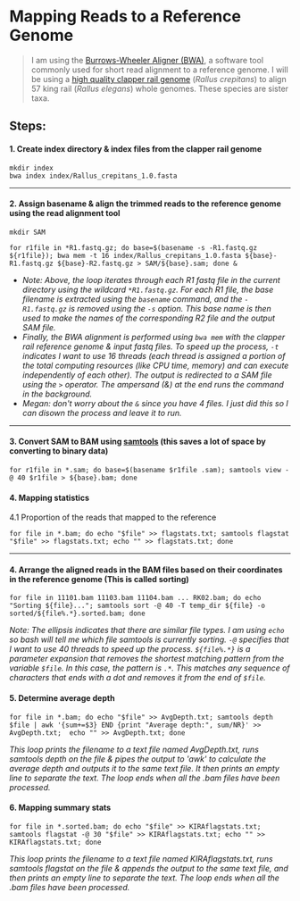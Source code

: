 # Mapping Reads to a Reference Genome
> I am using the [Burrows-Wheeler Aligner (BWA)](https://github.com/lh3/bwa), a software tool commonly used for short read alignment to a reference genome. I will be using a [high quality clapper rail genome](https://figshare.com/articles/dataset/A_high_quality_de_novo_genome_assembly_for_Clapper_Rail_Rallus_crepitans_/21983261) (*Rallus crepitans*) to align 57 king rail (*Rallus elegans*) whole genomes. These species are sister taxa. 


## Steps:

#### 1. Create index directory & index files from the clapper rail genome
```
mkdir index
bwa index index/Rallus_crepitans_1.0.fasta
```
---
#### 2. Assign basename & align the trimmed reads to the reference genome using the read alignment tool
```
mkdir SAM
```
```
for r1file in *R1.fastq.gz; do base=$(basename -s -R1.fastq.gz ${r1file}); bwa mem -t 16 index/Rallus_crepitans_1.0.fasta ${base}-R1.fastq.gz ${base}-R2.fastq.gz > SAM/${base}.sam; done &
```
- *Note: Above, the loop iterates through each R1 fastq file in the current directory using the wildcard `*R1.fastq.gz`. For each R1 file, the base filename is extracted using the `basename` command, and the `-R1.fastq.gz` is removed using the `-s` option. This base name is then used to make the names of the corresponding R2 file and the output SAM file.*
- *Finally, the BWA alignment is performed using `bwa mem` with the clapper rail reference genome & input fastq files. To speed up the process, `-t` indicates I want to use 16 threads (each thread is assigned a portion of the total computing resources (like CPU time, memory) and can execute independently of each other). The output is redirected to a SAM file using the `>` operator. The ampersand (&) at the end runs the command in the background.*
- *Megan: don't worry about the `&` since you have 4  files. I just did this so I can disown the process and leave it to run.*

---
#### 3. Convert SAM to BAM using [samtools](https://github.com/samtools/samtools) (this saves a lot of space by converting to binary data)
```
for r1file in *.sam; do base=$(basename $r1file .sam); samtools view -@ 40 $r1file > ${base}.bam; done
```

#### 4. Mapping statistics
4.1 Proportion of the reads that mapped to the reference
```
for file in *.bam; do echo "$file" >> flagstats.txt; samtools flagstat "$file" >> flagstats.txt; echo "" >> flagstats.txt; done
```
---
#### 4. Arrange the aligned reads in the BAM files based on their coordinates in the reference genome (This is called sorting)
```
for file in 11101.bam 11103.bam 11104.bam ... RK02.bam; do echo "Sorting ${file}..."; samtools sort -@ 40 -T temp_dir ${file} -o sorted/${file%.*}.sorted.bam; done
```
*Note: The ellipsis indicates that there are similar file types. I am using `echo` so bash will tell me which file samtools is currently sorting. `-@` specifies that I want to use 40 threads to speed up the process. `${file%.*}` is a parameter expansion that removes the shortest matching pattern from the variable `$file`. In this case, the pattern is `.*`. This matches any sequence of characters that ends with a dot and removes it from the end of `$file`.* 
 
#### 5. Determine average depth
```
for file in *.bam; do echo "$file" >> AvgDepth.txt; samtools depth $file | awk '{sum+=$3} END {print "Average depth:", sum/NR}' >> AvgDepth.txt;  echo "" >> AvgDepth.txt; done
```
*This loop prints the filename to a text file named AvgDepth.txt, runs samtools depth on the file & pipes the output to 'awk' to calculate the average depth and outputs it to the same text file. It then prints an empty line to separate the text. The loop ends when all the .bam files have been processed.* 

#### 6. Mapping summary stats
```
for file in *.sorted.bam; do echo "$file" >> KIRAflagstats.txt; samtools flagstat -@ 30 "$file" >> KIRAflagstats.txt; echo "" >> KIRAflagstats.txt; done
```
*This loop prints the filename to a text file named KIRAflagstats.txt, runs samtools flagstat on the file & appends the output to the same text file, and then prints an empty line to separate the text. The loop ends when all the .bam files have been processed.*
